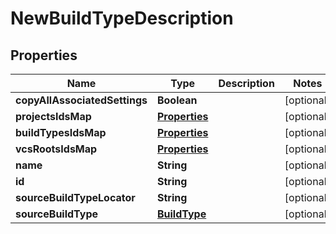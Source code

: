 
# NewBuildTypeDescription

## Properties
Name | Type | Description | Notes
------------ | ------------- | ------------- | -------------
**copyAllAssociatedSettings** | **Boolean** |  |  [optional]
**projectsIdsMap** | [**Properties**](Properties.md) |  |  [optional]
**buildTypesIdsMap** | [**Properties**](Properties.md) |  |  [optional]
**vcsRootsIdsMap** | [**Properties**](Properties.md) |  |  [optional]
**name** | **String** |  |  [optional]
**id** | **String** |  |  [optional]
**sourceBuildTypeLocator** | **String** |  |  [optional]
**sourceBuildType** | [**BuildType**](BuildType.md) |  |  [optional]



